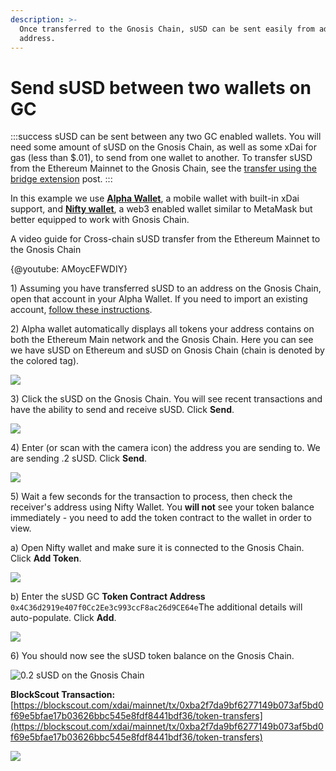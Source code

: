 ```yaml
---
description: >-
  Once transferred to the Gnosis Chain, sUSD can be sent easily from address to
  address.
---
```


# Send sUSD between two wallets on GC

:::success
sUSD can be sent between any two GC enabled wallets. You will need some amount of sUSD on the Gnosis Chain, as well as some xDai for gas (less than $.01), to send from one wallet to another. To transfer sUSD from the Ethereum Mainnet to the Gnosis Chain, see the [transfer using the bridge extension](/bridges/eth-gc/extensions/susd/transfer) post.
:::

In this example we use [**Alpha Wallet**](https://alphawallet.com), a mobile wallet with built-in xDai support, and [**Nifty wallet**](https://chrome.google.com/webstore/detail/nifty-wallet/jbdaocneiiinmjbjlgalhcelgbejmnid?hl=en), a web3 enabled wallet similar to MetaMask but better equipped to work with Gnosis Chain.

A video guide for Cross-chain sUSD transfer from the Ethereum Mainnet to the Gnosis Chain

{@youtube: AMoycEFWDIY}

1\) Assuming you have transferred sUSD to an address on the Gnosis Chain, open that account in your Alpha Wallet. If you need to import an existing account, [follow these instructions](https://www.xdaichain.com/for-users/wallets/alpha-wallet/importing-an-existing-account-to-alpha-wallet).

2\) Alpha wallet automatically displays all tokens your address contains on both the Ethereum Main network and the Gnosis Chain. Here you can see we have sUSD on Ethereum and sUSD on Gnosis Chain (chain is denoted by the colored tag).

![](/img/bridges/synth1.png)

3\) Click the sUSD on the Gnosis Chain. You will see recent transactions and have the ability to send and receive sUSD. Click **Send**.

![](</img/bridges/send1-1.png>)

4\) Enter (or scan with the camera icon) the address you are sending to. We are sending .2 sUSD. Click **Send**.

![](</img/bridges/send2-1.png>)

5\) Wait a few seconds for the transaction to process, then check the receiver's address using Nifty Wallet. You **will not** see your token balance immediately - you need to add the token contract to the wallet in order to view.

a) Open Nifty wallet and make sure it is connected to the Gnosis Chain. Click **Add Token**.

![](/img/bridges/xdai1.png)

b) Enter the sUSD GC **Token Contract Address** `0x4C36d2919e407f0Cc2Ee3c993ccF8ac26d9CE64e`The additional details will auto-populate. Click **Add**.

![](/img/bridges/xdai\_2.png)

6\) You should now see the sUSD token balance on the Gnosis Chain.

![0.2 sUSD on the Gnosis Chain](/img/bridges/xdai\_3.png)

**BlockScout Transaction:**\
[https://blockscout.com/xdai/mainnet/tx/0xba2f7da9bf6277149b073af5bd0f69e5bfae17b03626bbc545e8fdf8441bdf36/token-transfers](https://blockscout.com/xdai/mainnet/tx/0xba2f7da9bf6277149b073af5bd0f69e5bfae17b03626bbc545e8fdf8441bdf36/token-transfers)

![](/img/bridges/tx2.png)
